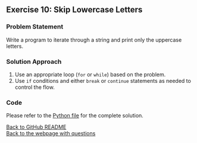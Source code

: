 ## Exercise 10: Skip Lowercase Letters

### Problem Statement
Write a program to iterate through a string and print only the uppercase letters.

### Solution Approach
1. Use an appropriate loop (`for` or `while`) based on the problem.
2. Use `if` conditions and either `break` or `continue` statements as needed to control the flow.

### Code
Please refer to the [Python file](e10_skip_lowercase_letters.py) for the complete solution.

[Back to GitHub README](https://github.com/jspackiaraj/AY202425-Fall-Python/blob/master/exercise_002_Break_and_continue/README.md)  
[Back to the webpage with questions](https://jsp.shiksha/index.php/portfolio/bcse101e-computer-programming-python/introduction-python/programming-exercises-002/programming-exercises-002-break-and-continue)
